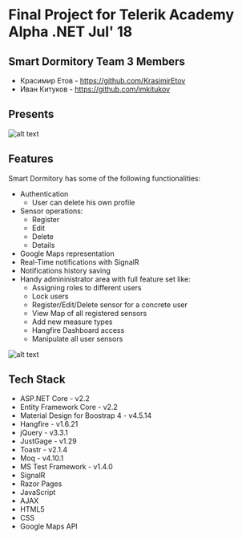 # Final Project for Telerik Academy Alpha .NET Jul' 18

## Smart Dormitory Team 3 Members
- Красимир Етов - https://github.com/KrasimirEtov
- Иван Китуков - https://github.com/imkitukov

## Presents
![alt text](https://raw.githubusercontent.com/imkitukov/SmartDormitory/master/DemoImages/IndexDemo.jpg)

## Features
Smart Dormitory has some of the following functionalities:
* Authentication
    * User can delete his own profile
* Sensor operations:
    * Register
    * Edit
    * Delete
    * Details
* Google Maps representation
* Real-Time notifications with SignalR
* Notifications history saving
* Handy admininistrator area with full feature set like:
    * Assigning roles to different users
    * Lock users
    * Register/Edit/Delete sensor for a concrete user
    * View Map of all registered sensors
    * Add new measure types
    * Hangfire Dashboard access
    * Manipulate all user sensors

![alt text](https://raw.githubusercontent.com/imkitukov/SmartDormitory/master/DemoImages/MapsDemo.jpg)

## Tech Stack
* ASP.NET Core - v2.2
* Entity Framework Core - v2.2
* Material Design for Boostrap 4 - v4.5.14
* Hangfire - v1.6.21
* jQuery - v3.3.1
* JustGage - v1.29
* Toastr - v2.1.4
* Moq - v4.10.1
* MS Test Framework - v1.4.0
* SignalR
* Razor Pages
* JavaScript
* AJAX
* HTML5
* CSS
* Google Maps API